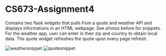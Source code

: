 ﻿# CS673-Assignment4
 
 Contains two flask widgets that pulls from a quote and weather API and displays informations in an HTML webpage. See photos before for snippets. For the weather app, user can enter in their zip and country to obtain local data. The quote widget refreshes the quote upon every page refresh.

![weathersnippet](https://github.com/5ft3/CS673-Assignment4/assets/83879364/9db681f5-a5b5-4881-9566-251870c47ebb)
![quotesnippet](https://github.com/5ft3/CS673-Assignment4/assets/83879364/b2bce1aa-acbf-4a81-8b6e-1df2d9f59e58)

